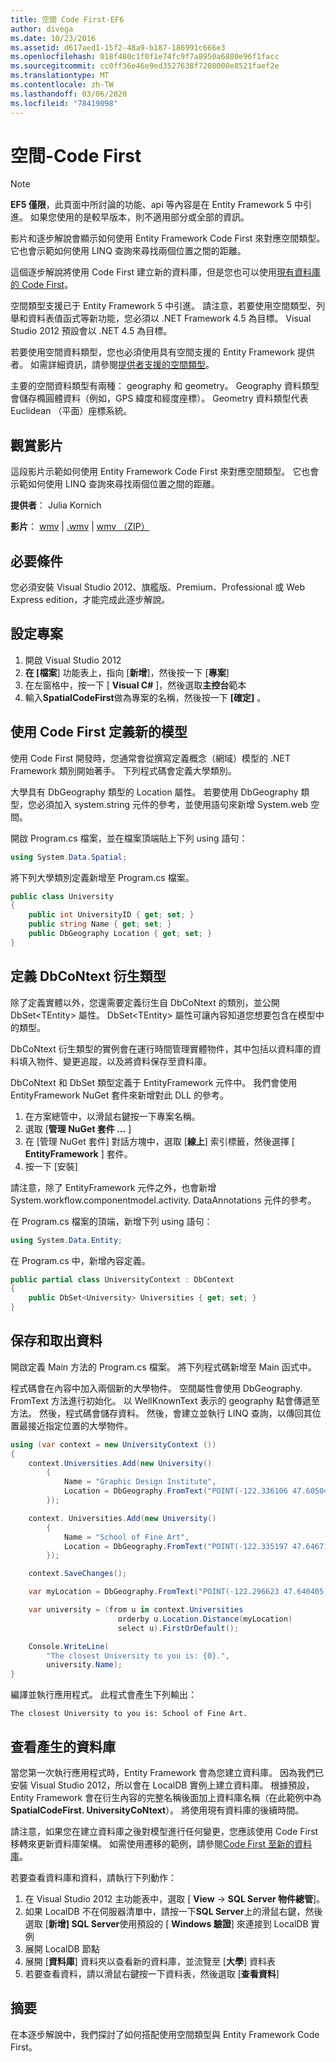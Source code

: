 ```yaml
---
title: 空間 Code First-EF6
author: divega
ms.date: 10/23/2016
ms.assetid: d617aed1-15f2-48a9-b187-186991c666e3
ms.openlocfilehash: 018f480c1f0f1e74fc9f7a8950a6880e96f1facc
ms.sourcegitcommit: cc0ff36e46e9ed3527638f7208000e8521faef2e
ms.translationtype: MT
ms.contentlocale: zh-TW
ms.lasthandoff: 03/06/2020
ms.locfileid: "78419098"
---
```

# <a name="spatial---code-first"></a>空間-Code First
> [!NOTE]
> **EF5 僅限**，此頁面中所討論的功能、api 等內容是在 Entity Framework 5 中引進。 如果您使用的是較早版本，則不適用部分或全部的資訊。

影片和逐步解說會顯示如何使用 Entity Framework Code First 來對應空間類型。 它也會示範如何使用 LINQ 查詢來尋找兩個位置之間的距離。

這個逐步解說將使用 Code First 建立新的資料庫，但是您也可以使用[現有資料庫的 Code First](~/ef6/modeling/code-first/workflows/existing-database.md)。

空間類型支援已于 Entity Framework 5 中引進。 請注意，若要使用空間類型、列舉和資料表值函式等新功能，您必須以 .NET Framework 4.5 為目標。 Visual Studio 2012 預設會以 .NET 4.5 為目標。

若要使用空間資料類型，您也必須使用具有空間支援的 Entity Framework 提供者。 如需詳細資訊，請參閱[提供者支援的空間類型](~/ef6/fundamentals/providers/spatial-support.md)。

主要的空間資料類型有兩種： geography 和 geometry。 Geography 資料類型會儲存橢圓體資料（例如，GPS 緯度和經度座標）。 Geometry 資料類型代表 Euclidean （平面）座標系統。

## <a name="watch-the-video"></a>觀賞影片
這段影片示範如何使用 Entity Framework Code First 來對應空間類型。 它也會示範如何使用 LINQ 查詢來尋找兩個位置之間的距離。

**提供者**： Julia Kornich

**影片**： [wmv](https://download.microsoft.com/download/9/1/3/913EA17E-6F97-41D8-A4FE-805A0D83D26A/HDI-ITPro-MSDN-winvideo-spatialwithcodefirst.wmv) | [.wmv](https://download.microsoft.com/download/9/1/3/913EA17E-6F97-41D8-A4FE-805A0D83D26A/HDI-ITPro-MSDN-mp4video-spatialwithcodefirst.m4v) | [wmv （ZIP）](https://download.microsoft.com/download/9/1/3/913EA17E-6F97-41D8-A4FE-805A0D83D26A/HDI-ITPro-MSDN-winvideo-spatialwithcodefirst.zip)

## <a name="pre-requisites"></a>必要條件

您必須安裝 Visual Studio 2012、旗艦版、Premium、Professional 或 Web Express edition，才能完成此逐步解說。

## <a name="set-up-the-project"></a>設定專案

1.  開啟 Visual Studio 2012
2.  **在 [檔案**] 功能表上，指向 [**新增**]，然後按一下 [**專案**]
3.  在左窗格中，按一下 [ **Visual C\#** ]，然後選取**主控台**範本
4.  輸入**SpatialCodeFirst**做為專案的名稱，然後按一下 **[確定]** 。

## <a name="define-a-new-model-using-code-first"></a>使用 Code First 定義新的模型

使用 Code First 開發時，您通常會從撰寫定義概念（網域）模型的 .NET Framework 類別開始著手。 下列程式碼會定義大學類別。

大學具有 DbGeography 類型的 Location 屬性。 若要使用 DbGeography 類型，您必須加入 system.string 元件的參考，並使用語句來新增 System.web 空間。

開啟 Program.cs 檔案，並在檔案頂端貼上下列 using 語句：

``` csharp
using System.Data.Spatial;
```

將下列大學類別定義新增至 Program.cs 檔案。

``` csharp
public class University  
{
    public int UniversityID { get; set; }
    public string Name { get; set; }
    public DbGeography Location { get; set; }
}
```

## <a name="define-the-dbcontext-derived-type"></a>定義 DbCoNtext 衍生類型

除了定義實體以外，您還需要定義衍生自 DbCoNtext 的類別，並公開 DbSet&lt;TEntity&gt; 屬性。 DbSet&lt;TEntity&gt; 屬性可讓內容知道您想要包含在模型中的類型。

DbCoNtext 衍生類型的實例會在運行時間管理實體物件，其中包括以資料庫的資料填入物件、變更追蹤，以及將資料保存至資料庫。

DbCoNtext 和 DbSet 類型定義于 EntityFramework 元件中。 我們會使用 EntityFramework NuGet 套件來新增對此 DLL 的參考。

1.  在方案總管中，以滑鼠右鍵按一下專案名稱。
2.  選取 [**管理 NuGet 套件 ...** ]
3.  在 [管理 NuGet 套件] 對話方塊中，選取 [**線上**] 索引標籤，然後選擇 [ **EntityFramework** ] 套件。
4.  按一下 [安裝]

請注意，除了 EntityFramework 元件之外，也會新增 System.workflow.componentmodel.activity. DataAnnotations 元件的參考。

在 Program.cs 檔案的頂端，新增下列 using 語句：

``` csharp
using System.Data.Entity;
```

在 Program.cs 中，新增內容定義。 

``` csharp
public partial class UniversityContext : DbContext
{
    public DbSet<University> Universities { get; set; }
}
```

## <a name="persist-and-retrieve-data"></a>保存和取出資料

開啟定義 Main 方法的 Program.cs 檔案。 將下列程式碼新增至 Main 函式中。

程式碼會在內容中加入兩個新的大學物件。 空間屬性會使用 DbGeography. FromText 方法進行初始化。 以 WellKnownText 表示的 geography 點會傳遞至方法。 然後，程式碼會儲存資料。 然後，會建立並執行 LINQ 查詢，以傳回其位置最接近指定位置的大學物件。

``` csharp
using (var context = new UniversityContext ())
{
    context.Universities.Add(new University()
        {
            Name = "Graphic Design Institute",
            Location = DbGeography.FromText("POINT(-122.336106 47.605049)"),
        });

    context. Universities.Add(new University()
        {
            Name = "School of Fine Art",
            Location = DbGeography.FromText("POINT(-122.335197 47.646711)"),
        });

    context.SaveChanges();

    var myLocation = DbGeography.FromText("POINT(-122.296623 47.640405)");

    var university = (from u in context.Universities
                        orderby u.Location.Distance(myLocation)
                        select u).FirstOrDefault();

    Console.WriteLine(
        "The closest University to you is: {0}.",
        university.Name);
}
```

編譯並執行應用程式。 此程式會產生下列輸出：

```console
The closest University to you is: School of Fine Art.
```

## <a name="view-the-generated-database"></a>查看產生的資料庫

當您第一次執行應用程式時，Entity Framework 會為您建立資料庫。 因為我們已安裝 Visual Studio 2012，所以會在 LocalDB 實例上建立資料庫。 根據預設，Entity Framework 會在衍生內容的完整名稱後面加上資料庫名稱（在此範例中為**SpatialCodeFirst. UniversityCoNtext**）。 將使用現有資料庫的後續時間。  

請注意，如果您在建立資料庫之後對模型進行任何變更，您應該使用 Code First 移轉來更新資料庫架構。 如需使用遷移的範例，請參閱[Code First 至新的資料庫](~/ef6/modeling/code-first/workflows/new-database.md)。

若要查看資料庫和資料，請執行下列動作：

1.  在 Visual Studio 2012 主功能表中，選取 [ **View** -&gt; **SQL Server 物件總管**]。
2.  如果 LocalDB 不在伺服器清單中，請按一下**SQL Server**上的滑鼠右鍵，然後選取 [**新增] SQL Server**使用預設的 [ **Windows 驗證**] 來連接到 LocalDB 實例
3.  展開 LocalDB 節點
4.  展開 [**資料庫**] 資料夾以查看新的資料庫，並流覽至 [**大學**] 資料表
5.  若要查看資料，請以滑鼠右鍵按一下資料表，然後選取 [**查看資料**]

## <a name="summary"></a>摘要

在本逐步解說中，我們探討了如何搭配使用空間類型與 Entity Framework Code First。 
